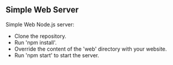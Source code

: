 ## Simple Web Server

Simple Web Node.js server:

- Clone the repository.
- Run 'npm install'.
- Override the content of the 'web' directory with your website.
- Run 'npm start' to start the server.
